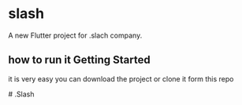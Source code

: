 # slash

A new Flutter project for .slach company.

## how to run it Getting Started
it is very easy 
you can download the project or clone it form this repo


#   . S l a s h 
 
 
